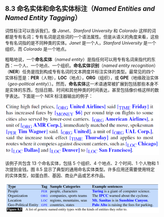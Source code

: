 ## 8.3 命名实体和命名实体标注（*Named Entities and Named Entity Tagging*）

词性标注可以告诉我们，像 *Janet*、*Stanford University* 和 *Colorado* 这样的词都是专有名词；专有名词是这些词的一个语法属性。但是从语义的角度来看，这些专有名词指的是不同种类的实体。*Janet* 是一个人，*Stanford University* 是一个组织，而 *Colorado* 是一个地点。

粗略地说，一个**命名实体**（*named entity*）是指任何可以用专有名词来指代的东西：一个人、一个地点、一个组织。**命名实体识别**（*named entity recognition*）（**NER**）任务是找到构成专有名词的文本跨度并标注实体的类型。最常见的四个实体标签是：**PER**（人物），**LOC**（地点），**ORG**（组织），或 **GPE**（地缘政治实体（*geo-political entity*））。然而，**命名实体**这一术语通常被扩展到包括那些本身不是实体的东西，包括日期、时间和其他种类的时间表达，甚至包括像价格这样的数字表达。下面是一个 NER 标注器输出的例子：

![NER 输出样例](assets/ner_output.png)

该例子共包含 13 个命名实体，包括 5 个组织、4 个地点、2 个时间、1 个人物和 1 次提到金钱。图 8.5 显示了典型的通用命名实体类型。许多应用还需要使用特定的实体类型，如蛋白质、基因、商业产品或艺术作品。

![图 8.5](assets/fig8.5.png)
